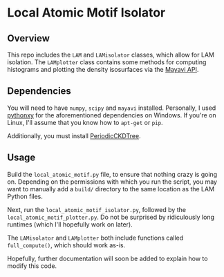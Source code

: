 Local Atomic Motif Isolator
===========================

Overview
--------

This repo includes the `LAM` and `LAMisolator` classes, which allow for LAM isolation. The `LAMplotter` class contains some methods for computing histograms and plotting the density isosurfaces via the [Mayavi API](http://docs.enthought.com/mayavi/mayavi/).  

Dependencies
------------

You will need to have `numpy`, `scipy` and `mayavi` installed. Personally, I used [pythonxy](https://code.google.com/p/pythonxy/wiki/Downloads) for the aforementioned dependencies on Windows. If you're on Linux, I'll assume that you know how to `apt-get` or `pip`.  

Additionally, you must install [PeriodicCKDTree](https://github.com/eddotman/periodic_kdtree).  

Usage
-----

Build the `local_atomic_motif.py` file, to ensure that nothing crazy is going on. Depending on the permissions with which you run the script, you may want to manually add a `build/` directory to the same location as the LAM Python files.  

Next, run the `local_atomic_motif_isolator.py`, followed by the `local_atomic_motif_plotter.py`. Do not be surprised by ridiculously long runtimes (which I'll hopefully work on later).  

The `LAMisolator` and `LAMplotter` both include functions called `full_compute()`, which should work as-is.  

Hopefully, further documentation will soon be added to explain how to modify this code.